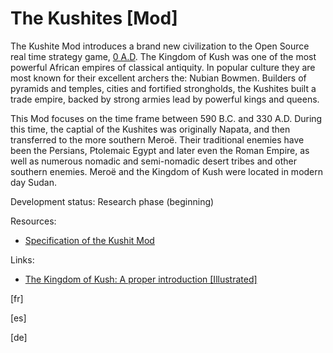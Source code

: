 # The Kushites [Mod]

The Kushite Mod introduces a brand new civilization to the Open Source real time strategy game, [0 A.D](https://play0ad.com/). The Kingdom of Kush was one of the most powerful African empires of classical antiquity. In popular culture they are most known for their excellent archers the: Nubian Bowmen. Builders of pyramids and temples, cities and fortified strongholds, the Kushites built a trade empire, backed by strong armies lead by powerful kings and queens.   

This Mod focuses on the time frame between 590 B.C. and 330 A.D. During this time, the captial of the Kushites was originally Napata, and then transferred to the more southern Meroë. Their traditional enemies have been the Persians, Ptolemaic Egypt and later even the Roman Empire, as well as numerous nomadic and semi-nomadic desert tribes and other southern enemies. Meroë and the Kingdom of Kush were located in modern day Sudan.

Development status: Research phase (beginning)

Resources: 
- [Specification of the Kushit Mod](docs/build/specification.pdf)

Links:
- [The Kingdom of Kush: A proper introduction [Illustrated]](https://wildfiregames.com/forum/index.php?/topic/21602-the-kingdom-of-kush-a-proper-introduction-illustrated)

[fr]

[es]

[de]

